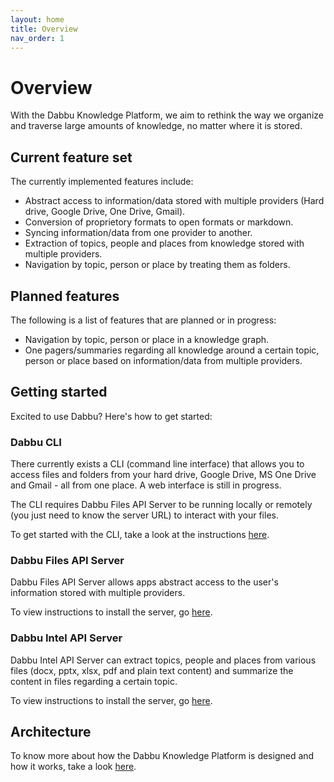 ```yaml
---
layout: home
title: Overview
nav_order: 1
---
```


# Overview

With the Dabbu Knowledge Platform, we aim to rethink the way we organize and traverse large amounts of knowledge, no matter where it is stored.

## Current feature set

The currently implemented features include:

- Abstract access to information/data stored with multiple providers (Hard drive, Google Drive, One Drive, Gmail).
- Conversion of proprietory formats to open formats or markdown.
- Syncing information/data from one provider to another.
- Extraction of topics, people and places from knowledge stored with multiple providers.
- Navigation by topic, person or place by treating them as folders.

## Planned features

The following is a list of features that are planned or in progress:

- Navigation by topic, person or place in a knowledge graph.
- One pagers/summaries regarding all knowledge around a certain topic, person or place based on information/data from multiple providers.

## Getting started

Excited to use Dabbu? Here's how to get started:

### Dabbu CLI

There currently exists a CLI (command line interface) that allows you to access files and folders from your hard drive, Google Drive, MS One Drive and Gmail - all from one place. A web interface is still in progress.

The CLI requires Dabbu Files API Server to be running locally or remotely (you just need to know the server URL) to interact with your files.

To get started with the CLI, take a look at the instructions [here](./impls/cli).

### Dabbu Files API Server

Dabbu Files API Server allows apps abstract access to the user's information stored with multiple providers.

To view instructions to install the server, go [here](./impls/server).

### Dabbu Intel API Server

Dabbu Intel API Server can extract topics, people and places from various files (docx, pptx, xlsx, pdf and plain text content) and summarize the content in files regarding a certain topic.

To view instructions to install the server, go [here](./impls/intel).

## Architecture

To know more about how the Dabbu Knowledge Platform is designed and how it works, take a look [here](./architecture/).

